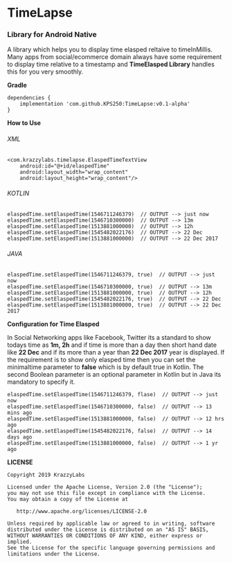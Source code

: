 # TimeLapse
### Library for Android Native

A library which helps you to display time elasped reltaive to timeInMillis. Many apps from social/ecommerce domain always have some requirement to display time relative to a timestamp and **TimeElasped Library** handles this for you very smoothly.

**Gradle**

```
dependencies {
    implementation 'com.github.KPS250:TimeLapse:v0.1-alpha'
}
```

**How to Use**
###### XML
```
<com.krazzylabs.timelapse.ElaspedTimeTextView
    android:id="@+id/elaspedTime"
    android:layout_width="wrap_content"
    android:layout_height="wrap_content"/>
```

###### KOTLIN
```
elaspedTime.setElaspedTime(1546711246379)  // OUTPUT --> just now
elaspedTime.setElaspedTime(1546710300000)  // OUTPUT --> 13m
elaspedTime.setElaspedTime(1513881000000)  // OUTPUT --> 12h
elaspedTime.setElaspedTime(1545482022176)  // OUTPUT --> 22 Dec
elaspedTime.setElaspedTime(1513881000000)  // OUTPUT --> 22 Dec 2017

```
###### JAVA
```
elaspedTime.setElaspedTime(1546711246379, true)  // OUTPUT --> just now
elaspedTime.setElaspedTime(1546710300000, true)  // OUTPUT --> 13m
elaspedTime.setElaspedTime(1513881000000, true)  // OUTPUT --> 12h
elaspedTime.setElaspedTime(1545482022176, true)  // OUTPUT --> 22 Dec
elaspedTime.setElaspedTime(1513881000000, true)  // OUTPUT --> 22 Dec 2017

```

**Configuration for Time Elasped**

In Social Networking apps like Facebook, Twitter its a standard to show todays time as **1m, 2h** and if time is more than a day then short hand date like **22 Dec** and if its more than a year than **22 Dec 2017** year is displayed. If the requirement is to show only elasped time then you can set the minimaltime parameter to **false** which is by default true in Kotlin. The second Boolean parameter is an optional parameter in Kotlin but in Java its mandatory to specify it.
```
elaspedTime.setElaspedTime(1546711246379, flase)  // OUTPUT --> just now
elaspedTime.setElaspedTime(1546710300000, false)  // OUTPUT --> 13 mins ago
elaspedTime.setElaspedTime(1513881000000, false)  // OUTPUT --> 12 hrs ago
elaspedTime.setElaspedTime(1545482022176, false)  // OUTPUT --> 14 days ago
elaspedTime.setElaspedTime(1513881000000, false)  // OUTPUT --> 1 yr ago

```

**LICENSE**
```
Copyright 2019 KrazzyLabs

Licensed under the Apache License, Version 2.0 (the "License");
you may not use this file except in compliance with the License.
You may obtain a copy of the License at

   http://www.apache.org/licenses/LICENSE-2.0

Unless required by applicable law or agreed to in writing, software
distributed under the License is distributed on an "AS IS" BASIS,
WITHOUT WARRANTIES OR CONDITIONS OF ANY KIND, either express or implied.
See the License for the specific language governing permissions and
limitations under the License.
```
